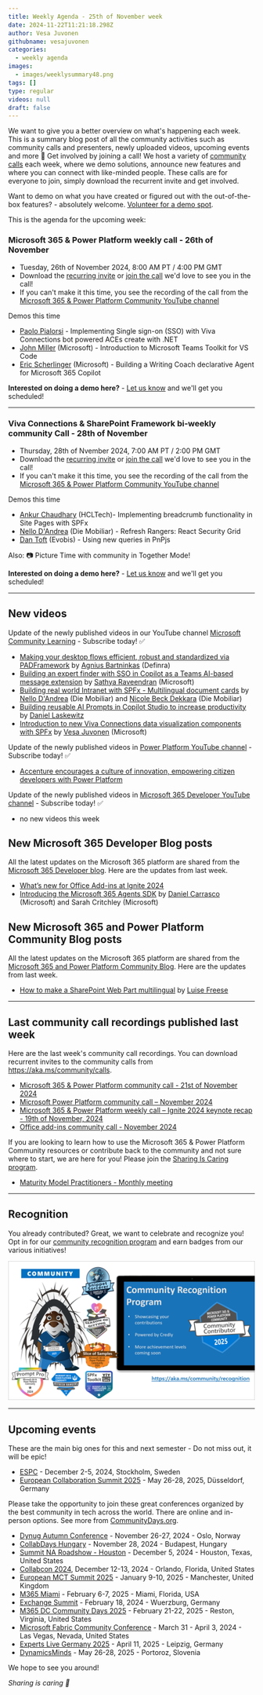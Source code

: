 ```yaml
---
title: Weekly Agenda - 25th of November week
date: 2024-11-22T11:21:18.298Z
author: Vesa Juvonen
githubname: vesajuvonen
categories:
  - weekly agenda
images:
  - images/weeklysummary48.png
tags: []
type: regular
videos: null
draft: false
---
```


We want to give you a better overview on what's happening each week. This is a summary blog post of all the community activities such as community calls and presenters, newly uploaded videos, upcoming events and more 🚀 
Get involved by joining a call! We host a variety of [community calls](https://aka.ms/community/calls) each week, where we demo solutions, announce new features and where you can connect with like-minded people. These calls are for everyone to join, simply download the recurrent invite and get involved. 

Want to demo on what you have created or figured out with the out-of-the-box features? - absolutely welcome. [Volunteer for a demo spot](https://aka.ms/community/request/demo).

This is the agenda for the upcoming week:

### Microsoft 365 & Power Platform weekly call - 26th of November

* Tuesday, 26th of November 2024, 8:00 AM PT / 4:00 PM GMT
* Download the [recurring invite](https://aka.ms/m365-dev-call) or [join the call](https://aka.ms/m365-dev-call-join) we'd love to see you in the call!
* If you can't make it this time, you see the recording of the call from the [Microsoft 365 & Power Platform Community YouTube channel](https://www.youtube.com/playlist?list=PLR9nK3mnD-OUQOW86tT5dkCRQAVGY7DlH)

Demos this time

* [Paolo Pialorsi](https://www.linkedin.com/in/paolopialorsi/) - Implementing Single sign-on (SSO) with Viva Connections bot powered ACEs create with .NET
* [John Miller](https://www.linkedin.com/in/therealjohn/) (Microsoft) - Introduction to Microsoft Teams Toolkit for VS Code
* [Eric Scherlinger](https://www.linkedin.com/in/ericsche/) (Microsoft) -  Building a Writing Coach declarative Agent for Microsoft 365 Copilot


**Interested on doing a demo here?** - [Let us know](https://aka.ms/community/request/demo) and we'll get you scheduled!

---


### Viva Connections & SharePoint Framework bi-weekly community Call - 28th of November

* Thursday, 28th of Nvember 2024, 7:00 AM PT / 2:00 PM GMT
* Download the [recurring invite](https://aka.ms/spdev-spfx-call) or [join the call](https://aka.ms/spdev-spfx-call-join) we'd love to see you in the call!
* If you can't make it this time, you see the recording of the call from the [Microsoft 365 & Power Platform Community YouTube channel](https://www.youtube.com/watch?v=gAqUr9wa2_0&list=PLR9nK3mnD-OURfm5Ypu-wK52cxBv_gXCA)

Demos this time

* [Ankur Chaudhary](https://www.linkedin.com/in/ankur-chaudhary-75411a48/) (HCLTech)- Implementing breadcrumb functionality in Site Pages with SPFx
* [Nello D'Andrea](https://www.linkedin.com/in/nello-d-andrea/) (Die Mobiliar) - Refresh Rangers: React Security Grid
* [Dan Toft](https://www.linkedin.com/in/dan-toft/) (Evobis) - Using new queries in PnPjs


Also: 📷 Picture Time with community in Together Mode!

**Interested on doing a demo here?** - [Let us know](https://aka.ms/community/request/demo) and we'll get you scheduled!

---

## New videos 

Update of the newly published videos in our YouTube channel [Microsoft Community Learning](https://www.youtube.com/@MicrosoftCommunityLearning) - Subscribe today! ✅

* [Making your desktop flows efficient, robust and standardized via PADFramework](https://www.youtube.com/watch?v=l_aIjIP-xAs) by [Agnius Bartninkas](https://www.linkedin.com/in/agnius-bartninkas/) (Definra)
* [Building an expert finder with SSO in Copilot as a Teams AI-based message extension](https://www.youtube.com/watch?v=IcFyHzEKQEQ) by [Sathya Raveendran](https://www.linkedin.com/in/sathyanarayananriimb) (Microsoft) 
* [Building real world Intranet with SPFx - Multilingual document cards](https://www.youtube.com/watch?v=SJAcevZs0Nw) by [Nello D'Andrea](https://www.linkedin.com/in/nello-d-andrea) (Die Mobiliar) and [Nicole Beck Dekkara](https://www.linkedin.com/in/nicole-beck-dekkara) (Die Mobiliar) 
* [Building reusable AI Prompts in Copilot Studio to increase productivity](https://www.youtube.com/watch?v=4UdtdtIxL0s) by [Daniel Laskewitz](https://www.linkedin.com/in/laskewitz) 
* [Introduction to new Viva Connections data visualization components with SPFx](https://www.youtube.com/watch?v=TblNrorcWEg) by [Vesa Juvonen](https://www.linkedin.com/in/vesajuvonen) (Microsoft) 


Update of the newly published videos in [Power Platform YouTube channel](https://www.youtube.com/@mspowerplatform) - Subscribe today! ✅

* [Accenture encourages a culture of innovation, empowering citizen developers with Power Platform](https://www.youtube.com/watch?v=NDiIpUfI6Tk)


Update of the newly published videos in [Microsoft 365 Developer YouTube channel](https://www.youtube.com/@Microsoft365Developer) - Subscribe today! ✅

* no new videos this week


## New Microsoft 365 Developer Blog posts

All the latest updates on the Microsoft 365 platform are shared from the [Microsoft 365 Developer blog](https://devblogs.microsoft.com/microsoft365dev/). Here are the updates from last week.

* [What’s new for Office Add-ins at Ignite 2024](https://devblogs.microsoft.com/microsoft365dev/whats-new-for-office-add-ins-at-ignite-2024/)
* [Introducing the Microsoft 365 Agents SDK](https://devblogs.microsoft.com/microsoft365dev/introducing-the-microsoft-365-agents-sdk/) by [Daniel Carrasco](https://www.linkedin.com/in/danielserver/) (Microsoft) and Sarah Critchley (Microsoft)



## New Microsoft 365 and Power Platform Community Blog posts

All the latest updates on the Microsoft 365 platform are shared from the [Microsoft 365 and Power Platform Community Blog](https://pnp.github.io/blog/). Here are the updates from last week.

* [How to make a SharePoint Web Part multilingual](https://pnp.github.io/blog/post/how-to-make-an-spfx-web-part-multilingual) by [Luise Freese](https://linkedin.com/in/luisefreese) 

---

## Last community call recordings published last week

Here are the last week's community call recordings. You can download recurrent invites to the community calls from https://aka.ms/community/calls.

* [Microsoft 365 & Power Platform community call - 21st of November 2024](https://www.youtube.com/watch?v=Kbh6EVQ_bKA)
* [Microsoft Power Platform community call – November 2024](https://www.youtube.com/watch?v=iwIfsFIjMoQ)
* [Microsoft 365 & Power Platform weekly call – Ignite 2024 keynote recap - 19th of November, 2024](https://www.youtube.com/watch?v=siQ8Z5cc80c)
* [Office add-ins community call - November 2024](https://www.youtube.com/watch?v=hJ8fY2IxJKU)


If you are looking to learn how to use the Microsoft 365 & Power Platform Community resources or contribute back to the community and not sure where to start, we are here for you! Please join the [Sharing Is Caring program](https://pnp.github.io/sharing-is-caring/).

* [Maturity Model Practitioners - Monthly meeting](https://aka.ms/mm4m365/invite)

---

## Recognition

You already contributed? Great, we want to celebrate and recognize you! Opt in for our [community recognition program](https://pnp.github.io/recognitionprogram/) and earn badges from our various initiatives! 

![Community Recognition](../images/community-recognition-2025.png)

---

## Upcoming events

These are the main big ones for this and next semester - Do not miss out, it will be epic!

* [ESPC](https://www.sharepointeurope.com/) - December 2-5, 2024, Stockholm, Sweden
* [European Collaboration Summit 2025](https://collabsummit.eu/) - May 26-28, 2025, Düsseldorf, Germany

Please take the opportunity to join these great conferences organized by the best community in tech across the world. There are online and in-person options. See more from [CommunityDays.org](https://www.communitydays.org/).

* [Dynug Autumn Conference](https://www.communitydays.org/event/2024-11-26/dynug-autumn-conference) - November 26-27, 2024 - Oslo, Norway
* [CollabDays Hungary](https://www.communitydays.org/event/2024-11-28/collabdays-hungary-2024) - November 28, 2024 - Budapest, Hungary
* [Summit NA Roadshow - Houston](https://www.communitydays.org/event/2024-12-05/summit-na-roadshow-houston) - December 5, 2024 - Houston, Texas, United States
* [Collabcon 2024](https://www.communitydays.org/event/2024-12-12/collabcon-2024), December 12-13, 2024 - Orlando, Florida, United States
* [European MCT Summit 2025](https://www.communitydays.org/event/2025-01-09/european-mct-summit-2025) - January 9-10, 2025 - Manchester, United Kingdom
* [M365 Miami](https://www.communitydays.org/event/2025-02-06/m365-miami) - February 6-7, 2025 - Miami, Florida, USA
* [Exchange Summit](https://www.communitydays.org/event/2025-02-18/exchange-summit-2025) - February 18, 2024 - Wuerzburg, Germany
* [M365 DC Community Days 2025](https://www.communitydays.org/event/2025-02-21/m365-dc-community-days-2025) - February 21-22, 2025 - Reston, Virginia, United States
* [Microsoft Fabric Community Conference](https://www.communitydays.org/event/2025-03-31/microsoft-fabric-community-conference) - March 31 - April 3, 2024 - Las Vegas, Nevada, United States
* [Experts Live Germany 2025](https://www.communitydays.org/event/2025-04-11/experts-live-germany-2025) - April 11, 2025 - Leipzig, Germany
* [DynamicsMinds](https://www.communitydays.org/event/2025-05-26/dynamicsminds-2025) - May 26-28, 2025 - Portoroz, Slovenia

We hope to see you around!

_Sharing is caring 🧡_
